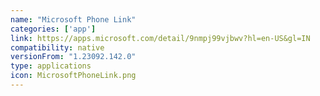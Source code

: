 ```yaml
---
name: "Microsoft Phone Link"
categories: ['app']
link: https://apps.microsoft.com/detail/9nmpj99vjbwv?hl=en-US&gl=IN
compatibility: native
versionFrom: "1.23092.142.0"
type: applications
icon: MicrosoftPhoneLink.png
---
```


